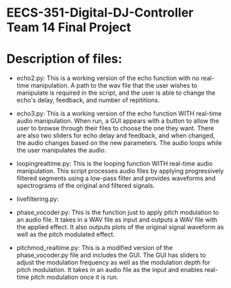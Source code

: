 # EECS-351-Digital-DJ-Controller Team 14 Final Project
#
# Description of files:

- echo2.py: This is a working version of the echo function with no real-time manipulation. 
              A path to the wav file that the user wishes to manipulate is required in the script,
             and the user is able to change the echo's delay, feedback, and number of repititions.

- echo3.py: This is a working version of the echo function WITH real-time audio manipulation.
               When run, a GUI appears with a button to allow the user to browse through their files
               to choose the one they want. There are also two sliders for echo delay and feedback, and when 
               changed, the audio changes based on the new parameters. The audio loops while the user
               manipulates the audio.                    

- loopingrealtime.py: This is the looping function WITH real-time audio manipulation. This script processes
                 audio files by applying progressively filtered segments using a low-pass filter
                 and provides waveforms and spectrograms of the original and filtered signals. 
  
- livefiltering.py:

- phase_vocoder.py: This is the function just to apply pitch modulation to an audio file. It takes in a WAV file as input and outputs a WAV file with the applied effect. It also outputs plots of the original signal waveform as well as the pitch modulated effect.

- pitchmod_realtime.py: This is a modified version of the phase_vocoder.py file and includes the GUI. The GUI has sliders to adjust the modulation frequency as well as the modulation depth for pitch modulation. It takes in an audio file as the input and enables real-time pitch modulation once it is run.
